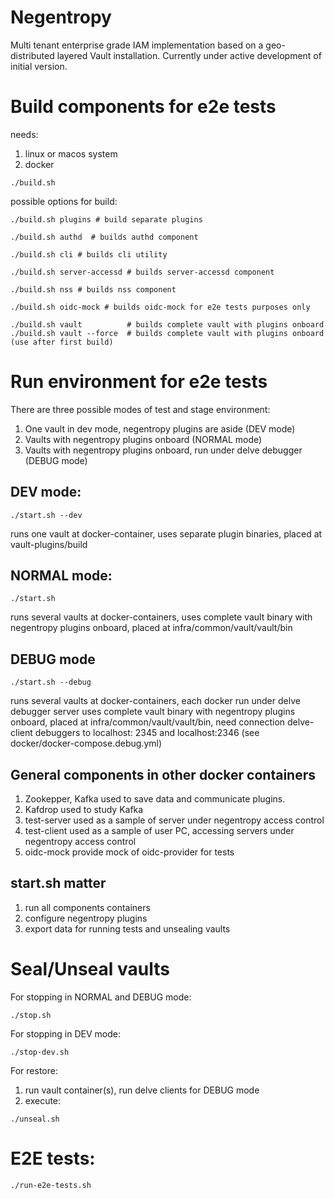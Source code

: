 # Negentropy

Multi tenant enterprise grade IAM implementation based on a geo-distributed layered Vault installation. Currently under
active development of initial version.

# Build components for e2e tests

needs:

1) linux or macos system
2) docker

```shell
./build.sh
```

possible options for build:

```shell
./build.sh plugins # build separate plugins
```

```shell
./build.sh authd  # builds authd component
```

```shell
./build.sh cli # builds cli utility
```

```shell
./build.sh server-accessd # builds server-accessd component
```

```shell
./build.sh nss # builds nss component
```

```shell
./build.sh oidc-mock # builds oidc-mock for e2e tests purposes only 
```

```shell
./build.sh vault          # builds complete vault with plugins onboard
./build.sh vault --force  # builds complete vault with plugins onboard (use after first build)  
```

# Run environment for e2e tests

There are three possible modes of test and stage environment:

1) One vault in dev mode, negentropy plugins are aside (DEV mode)
2) Vaults with negentropy plugins onbоard (NORMAL mode)
3) Vaults with negentropy plugins onbоard, run under delve debugger (DEBUG mode)

## DEV mode:

```shell
./start.sh --dev
```

runs one vault at docker-container, uses separate plugin binaries, placed at vault-plugins/build

## NORMAL mode:

```shell
./start.sh
```

runs several vaults at docker-containers, uses complete vault binary with negentropy plugins onboard, placed at
infra/common/vault/vault/bin

## DEBUG mode

```shell
./start.sh --debug
```

runs several vaults at docker-containers, each docker run under delve debugger server uses complete vault binary with
negentropy plugins onboard, placed at infra/common/vault/vault/bin, need connection delve-client debuggers to localhost:
2345 and localhost:2346 (see docker/docker-compose.debug.yml)

## General components in other docker containers

1) Zookepper, Kafka used to save data and communicate plugins.
2) Kafdrop used to study Kafka
3) test-server used as a sample of server under negentropy access control
4) test-client used as a sample of user PC, accessing servers under negentropy access control
5) oidc-mock provide mock of oidc-provider for tests

## start.sh matter

1) run all components containers
2) configure negentropy plugins
3) export data for running tests and unsealing vaults

# Seal/Unseal vaults

For stopping in NORMAL and DEBUG mode:

```shell
./stop.sh
```

For stopping in DEV mode:

```shell
./stop-dev.sh
```

For restore:

1) run vault container(s), run delve clients for DEBUG mode
2) execute:
```shell
./unseal.sh
```

# E2E tests:

```shell
./run-e2e-tests.sh
```
